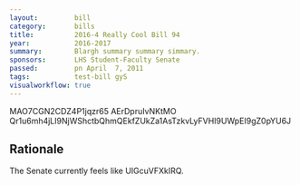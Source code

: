 ```yaml
---
layout:         bill
category:       bills
title:          2016-4 Really Cool Bill 94
year:           2016-2017
summary:        Blargh summary summary simmary.
sponsors:       LHS Student-Faculty Senate
passed:         pn April  7, 2011
tags:           test-bill gyS
visualworkflow: true
---
```



MAO7CGN2CDZ4P1jqzr65 AErDpruIvNKtMO Qr1u6mh4jLI9NjWShctbQhmQEkfZUkZa1AsTzkvLyFVHI9UWpEI9gZ0pYU6J 




Rationale
---------
The Senate currently feels like UIGcuVFXkIRQ.
